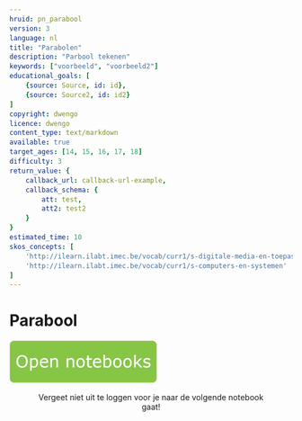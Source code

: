 ```yaml
---
hruid: pn_parabool
version: 3
language: nl
title: "Parabolen"
description: "Parbool tekenen"
keywords: ["voorbeeld", "voorbeeld2"]
educational_goals: [
    {source: Source, id: id}, 
    {source: Source2, id: id2}
]
copyright: dwengo
licence: dwengo
content_type: text/markdown
available: true
target_ages: [14, 15, 16, 17, 18]
difficulty: 3
return_value: {
    callback_url: callback-url-example,
    callback_schema: {
        att: test,
        att2: test2
    }
}
estimated_time: 10
skos_concepts: [
    'http://ilearn.ilabt.imec.be/vocab/curr1/s-digitale-media-en-toepassingen', 
    'http://ilearn.ilabt.imec.be/vocab/curr1/s-computers-en-systemen'
]
---
```

# Parabool

[![](embed/Knop.png "Knop")](https://kiks.ilabt.imec.be/jupyterhub/?id=0700 "Notebooks parabolen")
<figure>
    <figcaption align = "center">Vergeet niet uit te loggen voor je naar de volgende notebook gaat!</figcaption>
</figure>

